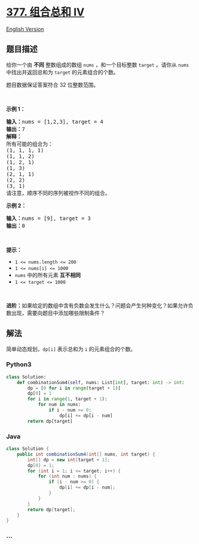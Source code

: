 # [377. 组合总和 Ⅳ](https://leetcode-cn.com/problems/combination-sum-iv)

[English Version](https://cdn.jsdelivr.net/gh/doocs/leetcode@main/solution/0300-0399/0377.Combination%20Sum%20IV/README_EN.md)

## 题目描述

<!-- 这里写题目描述 -->

<p>给你一个由 <strong>不同</strong> 整数组成的数组 <code>nums</code> ，和一个目标整数 <code>target</code> 。请你从 <code>nums</code> 中找出并返回总和为 <code>target</code> 的元素组合的个数。</p>

<p>题目数据保证答案符合 32 位整数范围。</p>

<p> </p>

<p><strong>示例 1：</strong></p>

<pre>
<strong>输入：</strong>nums = [1,2,3], target = 4
<strong>输出：</strong>7
<strong>解释：</strong>
所有可能的组合为：
(1, 1, 1, 1)
(1, 1, 2)
(1, 2, 1)
(1, 3)
(2, 1, 1)
(2, 2)
(3, 1)
请注意，顺序不同的序列被视作不同的组合。
</pre>

<p><strong>示例 2：</strong></p>

<pre>
<strong>输入：</strong>nums = [9], target = 3
<strong>输出：</strong>0
</pre>

<p> </p>

<p><strong>提示：</strong></p>

<ul>
	<li><code>1 <= nums.length <= 200</code></li>
	<li><code>1 <= nums[i] <= 1000</code></li>
	<li><code>nums</code> 中的所有元素 <strong>互不相同</strong></li>
	<li><code>1 <= target <= 1000</code></li>
</ul>

<p> </p>

<p><strong>进阶：</strong>如果给定的数组中含有负数会发生什么？问题会产生何种变化？如果允许负数出现，需要向题目中添加哪些限制条件？</p>


## 解法

<!-- 这里可写通用的实现逻辑 -->

简单动态规划，`dp[i]` 表示总和为 `i` 的元素组合的个数。

<!-- tabs:start -->

### **Python3**

<!-- 这里可写当前语言的特殊实现逻辑 -->

```python
class Solution:
    def combinationSum4(self, nums: List[int], target: int) -> int:
        dp = [0 for i in range(target + 1)]
        dp[0] = 1
        for i in range(1, target + 1):
            for num in nums:
                if i - num >= 0:
                    dp[i] += dp[i - num]
        return dp[target]
```

### **Java**

<!-- 这里可写当前语言的特殊实现逻辑 -->

```java
class Solution {
    public int combinationSum4(int[] nums, int target) {
        int[] dp = new int[target + 1];
        dp[0] = 1;
        for (int i = 1; i <= target; i++) {
            for (int num : nums) {
                if (i - num >= 0) {
                    dp[i] += dp[i - num];
                }
            }
        }
        return dp[target];
    }
}
```

### **...**

```

```

<!-- tabs:end -->
